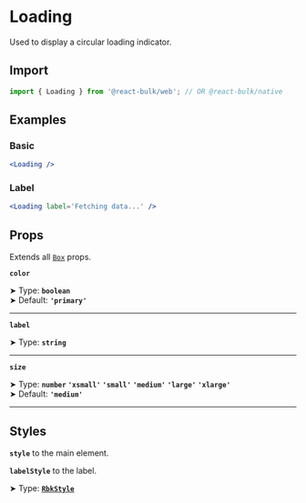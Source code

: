 # Loading

Used to display a circular loading indicator.

## Import

```jsx
import { Loading } from '@react-bulk/web'; // OR @react-bulk/native
```

## Examples

### Basic

```jsx live
<Loading />
```

### Label

```jsx live
<Loading label='Fetching data...' />
```

## Props

Extends all [`Box`](/docs/components/box#props) props.

**`color`**

➤ Type: **`boolean`** <br/>
➤ Default: **`'primary'`**

---

**`label`**

➤ Type: **`string`** <br/>

---

**`size`**

➤ Type: **`number` `'xsmall'` `'small'` `'medium'` `'large'` `'xlarge'`** <br/>
➤ Default: **`'medium'`** <br/>

---

## Styles

**`style`** to the main element.

**`labelStyle`** to the label.

➤ Type: **[`RbkStyle`](/docs/type-reference/rbk-style)** <br/>
